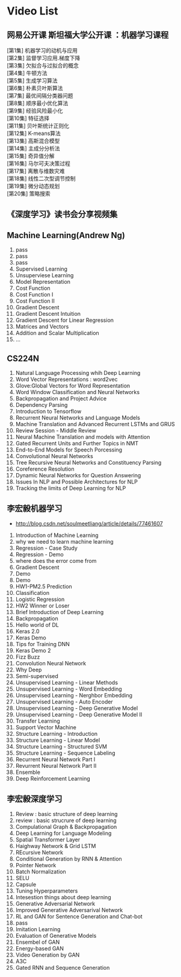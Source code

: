# Video List

## 网易公开课 斯坦福大学公开课 ：机器学习课程
[第1集] 机器学习的动机与应用  	
[第2集] 监督学习应用.梯度下降  	
[第3集] 欠拟合与过拟合的概念  	
[第4集] 牛顿方法  	
[第5集] 生成学习算法  	
[第6集] 朴素贝叶斯算法  	
[第7集] 最优间隔分类器问题  	
[第8集] 顺序最小优化算法  	
[第9集] 经验风险最小化  	
[第10集] 特征选择  	
[第11集] 贝叶斯统计正则化  	
[第12集] K-means算法  	
[第13集] 高斯混合模型  	
[第14集] 主成分分析法  	
[第15集] 奇异值分解  	
[第16集] 马尔可夫决策过程  	
[第17集] 离散与维数灾难  	
[第18集] 线性二次型调节控制  	
[第19集] 微分动态规划  	
[第20集] 策略搜索  

## 《深度学习》读书会分享视频集

## Machine Learning(Andrew Ng)
1. pass
2. pass
3. pass
4. Supervised Learning
5. Unsuperviese Learning
6. Model Representation
7. Cost Function
8. Cost Function I
9. Cost Function II
10. Gradient Descent
11. Gradient Descent Intuition
12. Gradient Descent for Linear Regression
13. Matrices and Vectors
14. Addition and Scalar Multiplication
15. ...

## CS224N
1. Natural Language Processing whih Deep Learning
2. Word Vector Representations : word2vec
3. Glove:Global Vectors for Word Representation
4. Word Window Classification and Neural Networks
5. Backpropagation and Project Advice
6. Dependency Parsing
7. Introduction to Tensorflow
8. Recurrent Neural Networks and Language Models
9. Machine Translation and Advanced Recurrent LSTMs and GRUS
10. Review Session - Middle Review
11. Neural Machine Translation and models with Attention
12. Gated Recurrent Units and Further Topics in NMT
13. End-to-End Models for Speech Porcessing
14. Convolutional Neural Networks
15. Tree Recursive Neural Networks and Constituency Parsing
16. Coreference Resolution
17. Dynamic Neural Networks for Question Answering
18. Issues In NLP and Possible Architectures for NLP
19. Tracking the limits of Deep Learning for NLP

## 李宏毅机器学习
+ http://blog.csdn.net/soulmeetliang/article/details/77461607
1. Introduction of Machine Learning
2. why we need to learn machine learning
3. Regression - Case Study
4. Regression - Demo
5. where does the error come from
6. Gradient Descent
7. Demo
8. Demo
9. HW1-PM2.5 Prediction
10. Classification
11. Logistic Regression
12. HW2 Winner or Loser
13. Brief Introduction of Deep Learning
14. Backpropagation
15. Hello world of DL
16. Keras 2.0
17. Keras Demo
18. Tips for Training DNN
19. Keras Demo 2
20. Fizz Buzz
21. Convolution Neural Network
22. Why Deep
23. Semi-supervised
24. Unsupervised Learning - Linear Methods
25. Unsupervised Learning - Word Embedding
26. Unsupervised Learning - Nerghbor Embedding
27. Unsupervised Learning - Auto Encoder
28. Unsupervised Learning - Deep Generative Model
29. Unsupervised Learning - Deep Generative Model II
30. Transfer Learning
31. Support Vector Machine
32. Structure Learning - Introduction
33. Structure Learning - Linear Model
34. Structure Learning - Structured SVM
35. Structure Learning - Sequence Labeling
36. Recurrent Neural Network Part I
37. Revurrent Neural Network Part II
38. Ensemble
39. Deep Reinforcement Learning

## 李宏毅深度学习
1. Review : basic structure of deep learning
2. review : basic strucrure of deep learning
3. Compulational Graph & Backpropagation
4. Deep Learning for Language Modeling
5. Spatial Transformer Layer
6. Haighway Network & Grid LSTM
7. REcursive Network
8. Conditional Generation by RNN & Attention
9. Pointer Network
10. Batch Normalization
11. SELU
12. Capsule
13. Tuning Hyperparameters
14. Intesestion things about deep learning
15. Generative Adversarial Network
16. Improved Generative Adversarival Network
17. RL and GAN for Sentence Generation and Chat-bot
18. pass
19. Imitation Learning
20. Evaluation of Generative Models
21. Ensembel of GAN
22. Energy-based GAN
23. Video Generation by GAN
24. A3C
25. Gated RNN and Sequence Generation